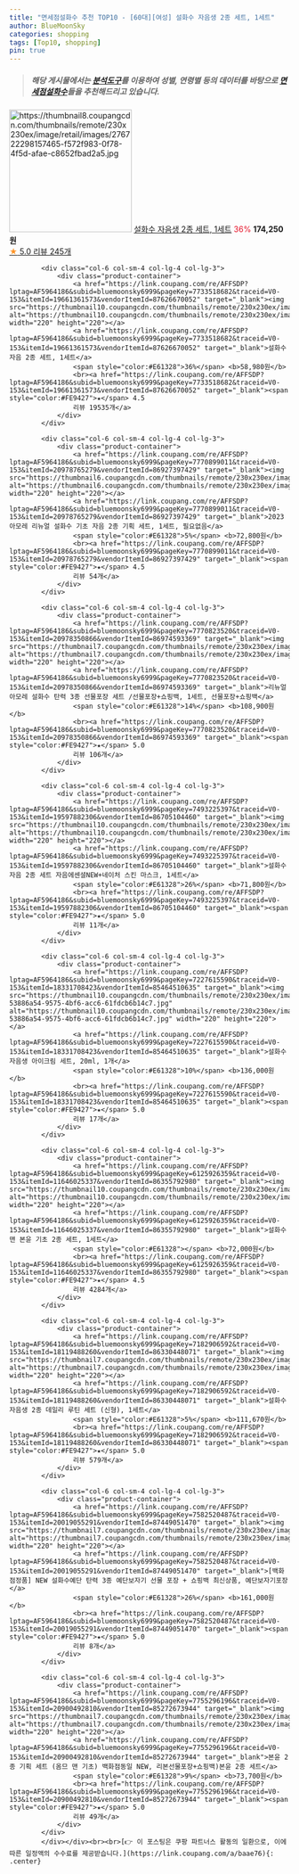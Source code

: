 ```yaml
---
title: "면세점설화수 추천 TOP10 - [60대][여성] 설화수 자음생 2종 세트, 1세트"
author: BlueMoonSky
categories: shopping
tags: [Top10, shopping]
pin: true
---
```


> ##### 해당 게시물에서는 [**분석도구**](https://itemscout.io/)를 이용하여 **성별**, **연령별** 등의 데이터를 바탕으로 [**면세점설화수**](https://link.coupang.com/a/baae76)들을 추천해드리고 있습니다.
<div class="container"><div class="row">
            <div class="col-6 col-sm-4 col-lg-4 col-lg-3">
                <div class="product-container">
                    <a href="https://link.coupang.com/re/AFFSDP?lptag=AF5964186&subid=bluemoonsky6999&pageKey=7284978887&traceid=V0-153&itemId=18607015653&vendorItemId=86014276095" target="_blank"><img src="https://thumbnail8.coupangcdn.com/thumbnails/remote/230x230ex/image/retail/images/276722298157465-f572f983-0f78-4f5d-afae-c8652fbad2a5.jpg" alt="https://thumbnail8.coupangcdn.com/thumbnails/remote/230x230ex/image/retail/images/276722298157465-f572f983-0f78-4f5d-afae-c8652fbad2a5.jpg" width="220" height="220"></a>
                    <a href="https://link.coupang.com/re/AFFSDP?lptag=AF5964186&subid=bluemoonsky6999&pageKey=7284978887&traceid=V0-153&itemId=18607015653&vendorItemId=86014276095" target="_blank">설화수 자음생 2종 세트, 1세트</a>
                    <span style="color:#E61328">36%</span> <b>174,250원</b>
                    <br><a href="https://link.coupang.com/re/AFFSDP?lptag=AF5964186&subid=bluemoonsky6999&pageKey=7284978887&traceid=V0-153&itemId=18607015653&vendorItemId=86014276095" target="_blank"><span style="color:#FE9427">★</span> 5.0
                    리뷰 245개</a>
                </div>
            </div>
            
            <div class="col-6 col-sm-4 col-lg-4 col-lg-3">
                <div class="product-container">
                    <a href="https://link.coupang.com/re/AFFSDP?lptag=AF5964186&subid=bluemoonsky6999&pageKey=7733518682&traceid=V0-153&itemId=19661361573&vendorItemId=87626670052" target="_blank"><img src="https://thumbnail10.coupangcdn.com/thumbnails/remote/230x230ex/image/vendor_inventory/b59f/f0341c4a40635f271d747ad6a2fea58120233e1a8759c37daebd392f3939.jpg" alt="https://thumbnail10.coupangcdn.com/thumbnails/remote/230x230ex/image/vendor_inventory/b59f/f0341c4a40635f271d747ad6a2fea58120233e1a8759c37daebd392f3939.jpg" width="220" height="220"></a>
                    <a href="https://link.coupang.com/re/AFFSDP?lptag=AF5964186&subid=bluemoonsky6999&pageKey=7733518682&traceid=V0-153&itemId=19661361573&vendorItemId=87626670052" target="_blank">설화수 자음 2종 세트, 1세트</a>
                    <span style="color:#E61328">36%</span> <b>58,980원</b>
                    <br><a href="https://link.coupang.com/re/AFFSDP?lptag=AF5964186&subid=bluemoonsky6999&pageKey=7733518682&traceid=V0-153&itemId=19661361573&vendorItemId=87626670052" target="_blank"><span style="color:#FE9427">★</span> 4.5
                    리뷰 19535개</a>
                </div>
            </div>
            
            <div class="col-6 col-sm-4 col-lg-4 col-lg-3">
                <div class="product-container">
                    <a href="https://link.coupang.com/re/AFFSDP?lptag=AF5964186&subid=bluemoonsky6999&pageKey=7770899011&traceid=V0-153&itemId=20978765279&vendorItemId=86927397429" target="_blank"><img src="https://thumbnail6.coupangcdn.com/thumbnails/remote/230x230ex/image/vendor_inventory/46ae/ec55b6907ebac4979e2cbc873c5f80a81b3fdf40998e6d2deec7b28e28a3.png" alt="https://thumbnail6.coupangcdn.com/thumbnails/remote/230x230ex/image/vendor_inventory/46ae/ec55b6907ebac4979e2cbc873c5f80a81b3fdf40998e6d2deec7b28e28a3.png" width="220" height="220"></a>
                    <a href="https://link.coupang.com/re/AFFSDP?lptag=AF5964186&subid=bluemoonsky6999&pageKey=7770899011&traceid=V0-153&itemId=20978765279&vendorItemId=86927397429" target="_blank">2023 아모레 리뉴얼 설화수 기초 자음 2종 기획 세트, 1세트, 필요없음</a>
                    <span style="color:#E61328">5%</span> <b>72,800원</b>
                    <br><a href="https://link.coupang.com/re/AFFSDP?lptag=AF5964186&subid=bluemoonsky6999&pageKey=7770899011&traceid=V0-153&itemId=20978765279&vendorItemId=86927397429" target="_blank"><span style="color:#FE9427">★</span> 4.5
                    리뷰 54개</a>
                </div>
            </div>
            
            <div class="col-6 col-sm-4 col-lg-4 col-lg-3">
                <div class="product-container">
                    <a href="https://link.coupang.com/re/AFFSDP?lptag=AF5964186&subid=bluemoonsky6999&pageKey=7770823520&traceid=V0-153&itemId=20978350866&vendorItemId=86974593369" target="_blank"><img src="https://thumbnail7.coupangcdn.com/thumbnails/remote/230x230ex/image/vendor_inventory/ef1b/981c713f30742b45effeef32edf911a845cd22baafab6d37db26c4d8e7ea.jpg" alt="https://thumbnail7.coupangcdn.com/thumbnails/remote/230x230ex/image/vendor_inventory/ef1b/981c713f30742b45effeef32edf911a845cd22baafab6d37db26c4d8e7ea.jpg" width="220" height="220"></a>
                    <a href="https://link.coupang.com/re/AFFSDP?lptag=AF5964186&subid=bluemoonsky6999&pageKey=7770823520&traceid=V0-153&itemId=20978350866&vendorItemId=86974593369" target="_blank">리뉴얼 아모레 설화수 탄력 3종 선물포장 세트 /선물포장+쇼핑백, 1세트, 선물포장+쇼핑백</a>
                    <span style="color:#E61328">14%</span> <b>108,900원</b>
                    <br><a href="https://link.coupang.com/re/AFFSDP?lptag=AF5964186&subid=bluemoonsky6999&pageKey=7770823520&traceid=V0-153&itemId=20978350866&vendorItemId=86974593369" target="_blank"><span style="color:#FE9427">★</span> 5.0
                    리뷰 106개</a>
                </div>
            </div>
            
            <div class="col-6 col-sm-4 col-lg-4 col-lg-3">
                <div class="product-container">
                    <a href="https://link.coupang.com/re/AFFSDP?lptag=AF5964186&subid=bluemoonsky6999&pageKey=7493225397&traceid=V0-153&itemId=19597882306&vendorItemId=86705104460" target="_blank"><img src="https://thumbnail10.coupangcdn.com/thumbnails/remote/230x230ex/image/vendor_inventory/f815/28346add88f4a5fad07fc7c6f2236a31a772dac2198439b6e597c90d38d4.jpg" alt="https://thumbnail10.coupangcdn.com/thumbnails/remote/230x230ex/image/vendor_inventory/f815/28346add88f4a5fad07fc7c6f2236a31a772dac2198439b6e597c90d38d4.jpg" width="220" height="220"></a>
                    <a href="https://link.coupang.com/re/AFFSDP?lptag=AF5964186&subid=bluemoonsky6999&pageKey=7493225397&traceid=V0-153&itemId=19597882306&vendorItemId=86705104460" target="_blank">설화수 자음 2종 세트 자음에센셜NEW+네이처 스킨 마스크, 1세트</a>
                    <span style="color:#E61328">26%</span> <b>71,800원</b>
                    <br><a href="https://link.coupang.com/re/AFFSDP?lptag=AF5964186&subid=bluemoonsky6999&pageKey=7493225397&traceid=V0-153&itemId=19597882306&vendorItemId=86705104460" target="_blank"><span style="color:#FE9427">★</span> 5.0
                    리뷰 11개</a>
                </div>
            </div>
            
            <div class="col-6 col-sm-4 col-lg-4 col-lg-3">
                <div class="product-container">
                    <a href="https://link.coupang.com/re/AFFSDP?lptag=AF5964186&subid=bluemoonsky6999&pageKey=7227615590&traceid=V0-153&itemId=18331708423&vendorItemId=85464510635" target="_blank"><img src="https://thumbnail10.coupangcdn.com/thumbnails/remote/230x230ex/image/retail/images/276731365092454-53886a54-9575-4bf6-acc6-61fdcb6b14c7.jpg" alt="https://thumbnail10.coupangcdn.com/thumbnails/remote/230x230ex/image/retail/images/276731365092454-53886a54-9575-4bf6-acc6-61fdcb6b14c7.jpg" width="220" height="220"></a>
                    <a href="https://link.coupang.com/re/AFFSDP?lptag=AF5964186&subid=bluemoonsky6999&pageKey=7227615590&traceid=V0-153&itemId=18331708423&vendorItemId=85464510635" target="_blank">설화수 자음생 아이크림 세트, 20ml, 1개</a>
                    <span style="color:#E61328">10%</span> <b>136,000원</b>
                    <br><a href="https://link.coupang.com/re/AFFSDP?lptag=AF5964186&subid=bluemoonsky6999&pageKey=7227615590&traceid=V0-153&itemId=18331708423&vendorItemId=85464510635" target="_blank"><span style="color:#FE9427">★</span> 5.0
                    리뷰 17개</a>
                </div>
            </div>
            
            <div class="col-6 col-sm-4 col-lg-4 col-lg-3">
                <div class="product-container">
                    <a href="https://link.coupang.com/re/AFFSDP?lptag=AF5964186&subid=bluemoonsky6999&pageKey=6125926359&traceid=V0-153&itemId=11646025337&vendorItemId=86355792980" target="_blank"><img src="https://thumbnail10.coupangcdn.com/thumbnails/remote/230x230ex/image/vendor_inventory/2042/d2306303fbb160f799abd1a14f11f1de60d61c69195f693140d32b632049.jpeg" alt="https://thumbnail10.coupangcdn.com/thumbnails/remote/230x230ex/image/vendor_inventory/2042/d2306303fbb160f799abd1a14f11f1de60d61c69195f693140d32b632049.jpeg" width="220" height="220"></a>
                    <a href="https://link.coupang.com/re/AFFSDP?lptag=AF5964186&subid=bluemoonsky6999&pageKey=6125926359&traceid=V0-153&itemId=11646025337&vendorItemId=86355792980" target="_blank">설화수 맨 본윤 기초 2종 세트, 1세트</a>
                    <span style="color:#E61328"></span> <b>72,000원</b>
                    <br><a href="https://link.coupang.com/re/AFFSDP?lptag=AF5964186&subid=bluemoonsky6999&pageKey=6125926359&traceid=V0-153&itemId=11646025337&vendorItemId=86355792980" target="_blank"><span style="color:#FE9427">★</span> 4.5
                    리뷰 4284개</a>
                </div>
            </div>
            
            <div class="col-6 col-sm-4 col-lg-4 col-lg-3">
                <div class="product-container">
                    <a href="https://link.coupang.com/re/AFFSDP?lptag=AF5964186&subid=bluemoonsky6999&pageKey=7182906592&traceid=V0-153&itemId=18119488260&vendorItemId=86330448071" target="_blank"><img src="https://thumbnail7.coupangcdn.com/thumbnails/remote/230x230ex/image/vendor_inventory/38f7/740244bab6709563464993a12f2f79b3b582de07c5c44ab6289e6156f582.jpg" alt="https://thumbnail7.coupangcdn.com/thumbnails/remote/230x230ex/image/vendor_inventory/38f7/740244bab6709563464993a12f2f79b3b582de07c5c44ab6289e6156f582.jpg" width="220" height="220"></a>
                    <a href="https://link.coupang.com/re/AFFSDP?lptag=AF5964186&subid=bluemoonsky6999&pageKey=7182906592&traceid=V0-153&itemId=18119488260&vendorItemId=86330448071" target="_blank">설화수 자음생 2종 데일리 루틴 세트 (신형), 1세트</a>
                    <span style="color:#E61328">5%</span> <b>111,670원</b>
                    <br><a href="https://link.coupang.com/re/AFFSDP?lptag=AF5964186&subid=bluemoonsky6999&pageKey=7182906592&traceid=V0-153&itemId=18119488260&vendorItemId=86330448071" target="_blank"><span style="color:#FE9427">★</span> 5.0
                    리뷰 579개</a>
                </div>
            </div>
            
            <div class="col-6 col-sm-4 col-lg-4 col-lg-3">
                <div class="product-container">
                    <a href="https://link.coupang.com/re/AFFSDP?lptag=AF5964186&subid=bluemoonsky6999&pageKey=7582520487&traceid=V0-153&itemId=20019055291&vendorItemId=87449051470" target="_blank"><img src="https://thumbnail7.coupangcdn.com/thumbnails/remote/230x230ex/image/vendor_inventory/18b3/cb201149e30cd2ab4f99804713e4e22c2f9d742bcee810b760d87dec2a14.jpg" alt="https://thumbnail7.coupangcdn.com/thumbnails/remote/230x230ex/image/vendor_inventory/18b3/cb201149e30cd2ab4f99804713e4e22c2f9d742bcee810b760d87dec2a14.jpg" width="220" height="220"></a>
                    <a href="https://link.coupang.com/re/AFFSDP?lptag=AF5964186&subid=bluemoonsky6999&pageKey=7582520487&traceid=V0-153&itemId=20019055291&vendorItemId=87449051470" target="_blank">[백화점정품] NEW 설화수예단 탄력 3종 예단보자기 선물 포장 + 쇼핑백 최신상품, 예단보자기포장</a>
                    <span style="color:#E61328">26%</span> <b>161,000원</b>
                    <br><a href="https://link.coupang.com/re/AFFSDP?lptag=AF5964186&subid=bluemoonsky6999&pageKey=7582520487&traceid=V0-153&itemId=20019055291&vendorItemId=87449051470" target="_blank"><span style="color:#FE9427">★</span> 5.0
                    리뷰 8개</a>
                </div>
            </div>
            
            <div class="col-6 col-sm-4 col-lg-4 col-lg-3">
                <div class="product-container">
                    <a href="https://link.coupang.com/re/AFFSDP?lptag=AF5964186&subid=bluemoonsky6999&pageKey=7755296196&traceid=V0-153&itemId=20900492810&vendorItemId=85272673944" target="_blank"><img src="https://thumbnail7.coupangcdn.com/thumbnails/remote/230x230ex/image/vendor_inventory/57cd/483f5443332797844f51bc9d6e7c2db701af7fa1cd542dcbedac86f4b9ac.png" alt="https://thumbnail7.coupangcdn.com/thumbnails/remote/230x230ex/image/vendor_inventory/57cd/483f5443332797844f51bc9d6e7c2db701af7fa1cd542dcbedac86f4b9ac.png" width="220" height="220"></a>
                    <a href="https://link.coupang.com/re/AFFSDP?lptag=AF5964186&subid=bluemoonsky6999&pageKey=7755296196&traceid=V0-153&itemId=20900492810&vendorItemId=85272673944" target="_blank">본윤 2종 기획 세트 (옴므 맨 기초) 백화점동일 NEW, 리본선물포장+쇼핑백)본윤 2종 세트</a>
                    <span style="color:#E61328">9%</span> <b>73,700원</b>
                    <br><a href="https://link.coupang.com/re/AFFSDP?lptag=AF5964186&subid=bluemoonsky6999&pageKey=7755296196&traceid=V0-153&itemId=20900492810&vendorItemId=85272673944" target="_blank"><span style="color:#FE9427">★</span> 5.0
                    리뷰 49개</a>
                </div>
            </div>
            </div></div><br><br>[👉 이 포스팅은 쿠팡 파트너스 활동의 일환으로, 이에 따른 일정액의 수수료를 제공받습니다.](https://link.coupang.com/a/baae76){: .center}